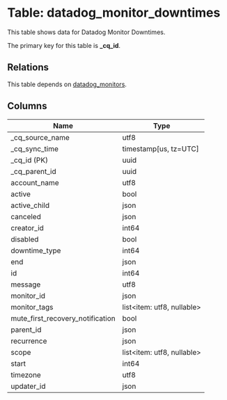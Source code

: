 # Table: datadog_monitor_downtimes

This table shows data for Datadog Monitor Downtimes.

The primary key for this table is **_cq_id**.

## Relations

This table depends on [datadog_monitors](datadog_monitors).

## Columns

| Name          | Type          |
| ------------- | ------------- |
|_cq_source_name|utf8|
|_cq_sync_time|timestamp[us, tz=UTC]|
|_cq_id (PK)|uuid|
|_cq_parent_id|uuid|
|account_name|utf8|
|active|bool|
|active_child|json|
|canceled|json|
|creator_id|int64|
|disabled|bool|
|downtime_type|int64|
|end|json|
|id|int64|
|message|utf8|
|monitor_id|json|
|monitor_tags|list<item: utf8, nullable>|
|mute_first_recovery_notification|bool|
|parent_id|json|
|recurrence|json|
|scope|list<item: utf8, nullable>|
|start|int64|
|timezone|utf8|
|updater_id|json|